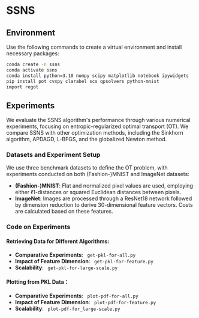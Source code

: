 # SSNS

## Environment
Use the following commands to create a virtual environment and install necessary packages:

```bash
conda create -n ssns
conda activate ssns
conda install python=3.10 numpy scipy matplotlib notebook ipywidgets
pip install pot cvxpy clarabel scs qpsolvers python-mnist
import regot
```
## Experiments
We evaluate the SSNS algorithm's performance through various numerical experiments, focusing on entropic-regularized optimal transport (OT). We compare SSNS with other optimization methods, including the Sinkhorn algorithm, APDAGD, L-BFGS, and the globalized Newton method.

### Datasets and Experiment Setup
We use three benchmark datasets to define the OT problem, with experiments conducted on both (Fashion-)MNIST and ImageNet datasets:
- **(Fashion-)MNIST**: Flat and normalized pixel values are used, employing either ℓ1-distances or squared Euclidean distances between pixels.
- **ImageNet**: Images are processed through a ResNet18 network followed by dimension reduction to derive 30-dimensional feature vectors. Costs are calculated based on these features.
  
### Code on Experiments
#### Retrieving Data for Different Algorithms:
- **Comparative Experiments**: ``` get-pkl-for-all.py```
- **Impact of Feature Dimension**: ``` get-pkl-for-feature.py```
- **Scalability**: ``` get-pkl-for-large-scale.py```

#### Plotting from PKL Data：
- **Comparative Experiments**: ``` plot-pdf-for-all.py```
- **Impact of Feature Dimension**: ``` plot-pdf-for-feature.py```
- **Scalability**: ``` plot-pdf-for_large-scale.py```

